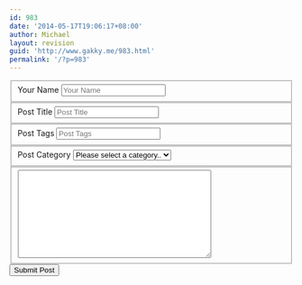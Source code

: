 ```yaml
---
id: 983
date: '2014-05-17T19:06:17+08:00'
author: Michael
layout: revision
guid: 'http://www.gakky.me/983.html'
permalink: '/?p=983'
---
```


<div id="user-submitted-posts"> <form action="" enctype="multipart/form-data" id="usp_form" method="post"><div class="usp-callout-failure usp-hidden" id="usp-error-message"></div><div class="usp-callout-success usp-hidden" id="usp-success-message"></div> <fieldset class="usp-name"> <label for="user-submitted-name">Your Name</label> <input class="usp-input" data-required="true" name="user-submitted-name" placeholder="Your Name" required="" type="text" value=""></input> </fieldset> <fieldset class="usp-title"> <label for="user-submitted-title">Post Title</label> <input class="usp-input" data-required="true" name="user-submitted-title" placeholder="Post Title" required="" type="text" value=""></input> </fieldset> <fieldset class="usp-tags"> <label for="user-submitted-tags">Post Tags</label> <input class="usp-input" data-required="true" name="user-submitted-tags" placeholder="Post Tags" required="" type="text" value=""></input> </fieldset> <fieldset class="usp-category"> <label for="user-submitted-category">Post Category</label> <select class="usp-select" data-required="true" name="user-submitted-category" required=""> <option value="">Please select a category..</option> <option value="2">文章</option> <option value="35">音乐</option> <option value="10">图片</option> <option value="12">视频</option> </select> </fieldset> <fieldset class="usp-content"><div class="usp_text-editor"><div class="wp-core-ui wp-editor-wrap html-active" id="wp-uspcontent-wrap"><div class="wp-editor-container" id="wp-uspcontent-editor-container"><div class="quicktags-toolbar hide-if-no-js" id="qt_uspcontent_toolbar"></div><textarea class="usp-rich-textarea wp-editor-area" cols="40" id="uspcontent" name="user-submitted-content" rows="10"></textarea></div></div> </div> </fieldset> <fieldset id="coldform_verify" style="display:none;"> <label for="user-submitted-verify">Human verification: leave this field empty.</label> <input class="exclude" name="user-submitted-verify" type="text" value=""></input> </fieldset><div id="usp-submit"> <input class="exclude" id="user-submitted-post" name="user-submitted-post" type="submit" value="Submit Post"></input> <input id="usp-nonce" name="usp-nonce" type="hidden" value="0c2fa91c07"></input> </div> </form></div><script>(function(){var e = document.getElementById('coldform_verify'); if(e) e.parentNode.removeChild(e);})();</script>